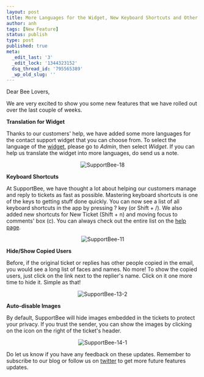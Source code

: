 ```yaml
---
layout: post
title: More Languages for the Widget, New Keyboard Shortcuts and Other Improvements
author: anh
tags: [New Feature]
status: publish
type: post
published: true
meta:
  _edit_last: '3'
  _edit_lock: '1344323152'
  dsq_thread_id: '795565389'
  _wp_old_slug: ''
---
```

Dear Bee Lovers,

We are very excited to show you some new features that we have rolled out over the last couple of weeks.

<strong>Translation for Widget</strong>

Thanks to our customers' help, we have added some more languages for the   contact support widget that you can choose from. To select the language of the  <a title="Help - Widget" href="http://help.supportbee.com/web-widget/" target="_blank">widget</a>, please go to <em>Admin</em>, then select <em>Widget</em>. If you can help us translate the widget into more languages, do send us a note.
<p style="text-align: center;"><img class="aligncenter" src="https://img.skitch.com/20120807-qcishhxcnjb74t991s5c2ywbym.jpg" alt="SupportBee-18" /></p>


<strong>Keyboard Shortcuts</strong>

At SupportBee, we have thought a lot about helping our customers manage and reply to tickets as fast as possible. Mastering keyboard shortcuts is one of the keys to getting stuff done quickly. You can now see a list of all keyboard shortcuts in the app by pressing ? key (or Shift + /). We also added new shortcuts for New Ticket (Shift + n) and moving focus to comments' box (c). You can always check out the entire list on the  <a href="http://help.supportbee.com/keyboard-shortcuts/" target="_blank">help page</a>.
<p style="text-align: center;"><img class="aligncenter" src="https://img.skitch.com/20120807-kpnmj9m19c6ni8n1ahbxe5m6kg.jpg" alt="SupportBee-11" /></p>


<strong>Hide/Show Copied Users</strong>

Before, if the original ticket or replies has other people copied in the email,   you would see a long list of faces and names. No more! To show the copied users, just click on the link next to the replier's name. Click on it one more time to hide it. Simple as that!
<p style="text-align: center;"><img class="aligncenter" src="https://img.skitch.com/20120807-nirdd6rc9y8ys3f888dsyqcu2q.jpg" alt="SupportBee-13-2" /></p>


<strong>Auto-disable Images</strong>

By default, SupportBee will hide images embedded in the tickets to protect your privacy. If you trust the sender, you can show the images by clicking on the icon on the right of the ticket's header.
<p style="text-align: center;"><img class="aligncenter" src="https://img.skitch.com/20120807-nqtkwgwjy8car4ag2q383xm42e.jpg" alt="SupportBee-14-1" /></p>


Do let us know if you have any feedback on these updates. Remember to subscribe to our blog or follow us on <a href="https://twitter.com/supportbee" target="_blank">twitter</a> to get more future features updates.
